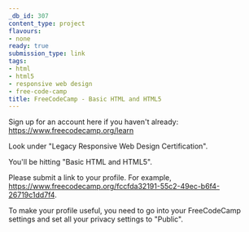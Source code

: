 ```yaml
---
_db_id: 307
content_type: project
flavours:
- none
ready: true
submission_type: link
tags:
- html
- html5
- responsive web design
- free-code-camp
title: FreeCodeCamp - Basic HTML and HTML5
---
```


Sign up for an account here if you haven't already: https://www.freecodecamp.org/learn

Look under "Legacy Responsive Web Design Certification".

You'll be hitting "Basic HTML and HTML5".

Please submit a link to your profile. For example, https://www.freecodecamp.org/fccfda32191-55c2-49ec-b6f4-26719c1dd7f4.

To make your profile useful, you need to go into your FreeCodeCamp settings and set all your privacy settings to "Public".